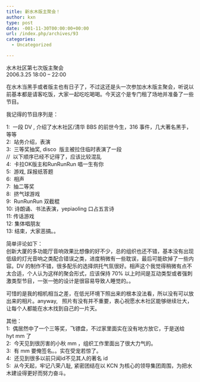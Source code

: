 ```yaml
---
title: 新水木版主聚会！
author: kxn
type: post
date: -001-11-30T00:00:00+00:00
url: /index.php/archives/93
categories:
  - Uncategorized

---
```

水木社区第七次版主聚会  
2006.3.25 18:00 &#8211; 22:00

在水木当黑手或者版主也有日子了，不过这还是头一次参加水木版主聚会，听说以前基本都是请客吃饭，大家一起吃吃喝喝。今天这个是专门租了场地并准备了一些节目。

我记得的节目序列是：

1:  一段 DV , 介绍了水木社区/清华 BBS 的前世今生，316 事件，几大著名黑手，等等  
2:  站务介绍，表演  
3:  三等奖抽奖, disco  版主被拉住临时表演了一段  
//  以下顺序已经不记得了，应该比较混乱  
4:  卡拉OK版主和RunRunRun 唱一生有你  
5:  游戏, 踩报纸答题  
6:  相声  
7:  抽二等奖  
8:  挤气球游戏  
9:  RunRunRun 双截棍  
10: 诗朗诵、书法表演，yepiaoling 口占五言诗  
11: 传话游戏  
12: 集体唱朋友  
13: 结束，大家恶搞。。

简单评论如下：  
创新大厦的多功能厅音响效果比想像的好不少，总的组织也还不错，基本没有出现低级的灯光音响之类配合错误之类，进度稍微有一些耽误，最后可能砍掉了一些内容。DV 的制作不错，很多配乐的选择烘托气氛很好。相声这个我觉得稍微有点不太合适，个人认为这样的聚会形式，应该保持 70% 以上时间是互动类型或者强刺激类型节目，一张一弛的设计是很容易导致人睡觉的。。

可惜的是我的相机相当之差，在低光环境下照出来的根本没法看，所以没有可以放出来的相片。anyway,   照片有没有并不重要，衷心祝愿水木社区能够继续壮大，让每个人都能在水木找到自己的一片天。

其他：  
1:  偶居然中了一个三等奖，飞镖盘，不过家里面实在没有地方放它，于是送给 hyt mm 了  
2:  今天见到很厉害的小秋 mm ，组织工作里面出了很大力气的。  
3:  有 mm 要俺签名。。实在受宠若惊了。  
4:  还见到很多以前只闻id不见其人的著名 id  
5:  从今天起，牢记八荣八耻, 紧密团结在以 KCN 为核心的领导集团周围，为把水木建设得更好而努力奋斗。
